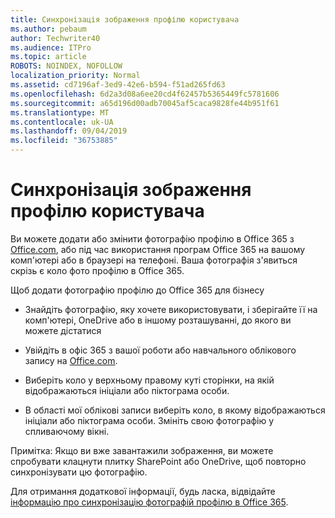 ```yaml
---
title: Синхронізація зображення профілю користувача
ms.author: pebaum
author: Techwriter40
ms.audience: ITPro
ms.topic: article
ROBOTS: NOINDEX, NOFOLLOW
localization_priority: Normal
ms.assetid: cd7196af-3ed9-42e6-b594-f51ad265fd63
ms.openlocfilehash: 6d2a3d08a6ee20cd4f62457b5365449fc5781606
ms.sourcegitcommit: a65d196d00adb70045af5caca9828fe44b951f61
ms.translationtype: MT
ms.contentlocale: uk-UA
ms.lasthandoff: 09/04/2019
ms.locfileid: "36753885"
---
```

# <a name="sync-a-users-profile-picture"></a>Синхронізація зображення профілю користувача

Ви можете додати або змінити фотографію профілю в Office 365 з [Office.com](http://www.office.com), або під час використання програм Office 365 на вашому комп'ютері або в браузері на телефоні. Ваша фотографія з'явиться скрізь є коло фото профілю в Office 365.

Щоб додати фотографію профілю до Office 365 для бізнесу

- Знайдіть фотографію, яку хочете використовувати, і зберігайте її на комп'ютері, OneDrive або в іншому розташуванні, до якого ви можете дістатися

- Увійдіть в офіс 365 з вашої роботи або навчального облікового запису на [Office.com](http://www.office.com).

- Виберіть коло у верхньому правому куті сторінки, на якій відображаються ініціали або піктограма особи.

- В області мої облікові записи виберіть коло, в якому відображаються ініціали або піктограма особи. Змініть свою фотографію у спливаючому вікні.

Примітка: Якщо ви вже завантажили зображення, ви можете спробувати клацнути плитку SharePoint або OneDrive, щоб повторно синхронізувати цю фотографію.

Для отримання додаткової інформації, будь ласка, відвідайте [інформацію про синхронізацію фотографій профілю в Office 365](https://support.office.com/article/information-about-profile-picture-synchronization-in-office-365-20594d76-d054-4af4-a660-401133e3d48a).
